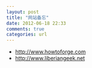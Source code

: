 ```yaml
---
layout: post
title: "网站备忘"
date: 2012-06-18 22:33
comments: true
categories: url
---
```


*    http://www.howtoforge.com
*    http://www.liberiangeek.net

